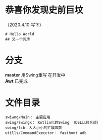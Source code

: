 # 恭喜你发现史前巨坟
（2020.4.10 写下）
```
# Hello World
## 又一个死库
```
# 分支
**master** 用Swing重写 在开发中  
**Awt**    已完成
# 文件目录 
```
swiwng/Main： 主要应用
swing/swingx： Kotlin化的Swing （DSL比较合适）
swing/lib：大大小小的扩展函数
utills/CommandExecutor： fastboot adb 
```
